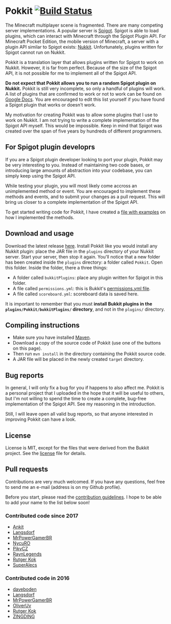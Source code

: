 # Pokkit  [![Build Status](https://circleci.com/gh/rutgerkok/Pokkit.svg?style=shield)](https://circleci.com/gh/rutgerkok/Pokkit/tree/master)

The Minecraft multiplayer scene is fragmented. There are many competing server implementations. A popular server is [Spigot](http://www.spigotmc.org/). Spigot is able to load plugins, which can interact with Minecraft through the Spigot Plugin API. For Minecraft Pocket Edition, the mobile version of Minecraft, a server with a plugin API similar to Spigot exists: [Nukkit](https://forums.nukkit.io/). Unfortunately, plugins written for Spigot cannot run on Nukkit.

Pokkit is a translation layer that allows plugins written for Spigot to work on Nukkit. However, it is far from perfect. Because of the size of the Spigot API, it is not possible for me to implement all of the Spigot API.

**Do not expect that Pokkit allows you to run a random Spigot plugin on Nukkit.** Pokkit is still very incomplete, so only a handful of plugins will work. A list of plugins that are confirmed to work or not to work can be found on [Google Docs](https://docs.google.com/spreadsheets/d/1afyyvkdQWyJO6bv1kzofrJxqniqlg28TKqr3YK6ouic/edit?usp=sharing). You are encouraged to edit this list yourself if you have found a Spigot plugin that works or doesn't work.

My motivation for creating Pokkit was to allow some plugins that I use to work on Nukkit. I am not trying to write a complete implementation of the Spigot API myself. This would be impossible. Keep in mind that Spigot was created over the span of five years by hundreds of different programmers.

## For Spigot plugin developrs
If you are a Spigot plugin developer looking to port your plugin, Pokkit may be very interesting to you. Instead of maintaining two code bases, or introducing large amounts of abstraction into your codebase, you can simply keep using the Spigot API.

While testing your plugin, you will most likely come accross an unimplemented method or event. You are encouraged to implement these methods and events, and to submit your changes as a pull request. This will bring us closer to a complete implementation of the Spigot API.

To get started writing code for Pokkit, I have created a [file with examples](./IMPL_EXAMPLES.md) on how I implemented the methods.

## Download and usage
Download the latest release [here](https://github.com/rutgerkok/Pokkit/releases). Install Pokkit like you would install any Nukkit plugin: place the JAR file in the `plugins` directory of your Nukkit server. Start your server, then stop it again. You'll notice that a new folder has been created inside the `plugins` directory: a folder called `Pokkit`. Open this folder. Inside the folder, there a three things:

* A folder called `bukkitPlugins`: place any plugin written for Spigot in this folder.
* A file called `permissions.yml`: this is Bukkit's [permissions.yml file](http://wiki.bukkit.org/Permissions.yml).
* A file called `scoreboard.yml`: scoreboard data is saved here.

It is important to remember that you must **install Bukkit plugins in the `plugins/Pokkit/bukkitPlugins/` directory**, and not in the `plugins/` directory.

## Compiling instructions
* Make sure you have installed [Maven](https://maven.apache.org/).
* Download a copy of the source code of Pokkit (use one of the buttons on this page).
* Then run `mvn install` in the directory containing the Pokkit source code.
* A JAR file will be placed in the newly created `target` directory.

## Bug reports
In general, I will only fix a bug for you if happens to also affect me. Pokkit is a personal project that I uploaded in the hope that it will be useful to others, but I'm not willing to spend the time to create a complete, bug-free implementation of the Spigot API. See my reasoning in the introduction.

Still, I will leave open all valid bug reports, so that anyone interested in improving Pokkit can have a look.

## License
License is MIT, except for the files that were derived from the Bukkit project. See the [license](./LICENSE.md) file for details.

## Pull requests
Contributions are very much welcomed. If you have any questions, feel free to send me an e-mail (address is on my Github profile).

Before you start, please read the [contribution guidelines](./CONTRIBUTING.md). I hope to be able to add your name to the list below soon!

### Contributed code since 2017
* [Ankit](//github.com/AnkitM252)
* [Langsdorf](//github.com/Langsdorf)
* [MrPowerGamerBR](//github.com/MrPowerGamerBR)
* [NycuRO](//github.com/NycuRO)
* [PikyCZ](//github.com/PikyCZ)
* [RaynLegends](//github.com/RaynLegends)
* [Rutger Kok](//github.com/rutgerkok)
* [SuperAlecs](//github.com/SuperAlecs)

### Contributed code in 2016
* [daveboden](//github.com/daveboden)
* [Langsdorf](//github.com/Langsdorf)
* [MrPowerGamerBR](//github.com/MrPowerGamerBR)
* [OliverUv](//github.com/OliverUv)
* [Rutger Kok](//github.com/rutgerkok)
* [ZINGDING](//github.com/ZINGDING)
